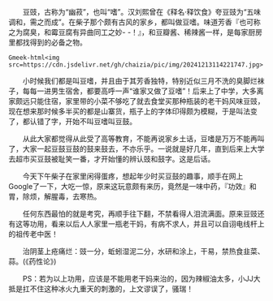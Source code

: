 &emsp;&emsp;豆豉，古称为“幽菽”，也叫“嗜”。汉刘熙曾在《释名·释饮食》夸豆豉为“五味调和，需之而成”。在柴子那个颇有古风的家乡，都叫做豆嗜。味道芳香『也可称之为腐臭，和霉豆腐有异曲同工之妙- -！』，和豆瓣酱、稀辣酱一样，是每家厨房里都找得到的必备之物。

`Gmeek-html<img src=https://cdn.jsdelivr.net/gh/chaizia/pic/img/20241213114221747.jpg>`

&emsp;&emsp;小时候我们都是叫豆嗜，并且由于其芳香独特，特别近似三月不洗的臭脚烂袜子，每每一进男生宿舍，都要高呼一声“谁家又做了豆嗜”！后来上了中学，大多离家颇远只能住宿，家里带的小菜不够吃了就去食堂买那种瓶装的老干妈风味豆豉，现在想来那时候多半买的都是山寨货，瓶子上的字体印得颇为模糊，于是叫法变了，都认错了字，开始不叫豆嗜叫豆鼓。

&emsp;&emsp;从此大家都觉得从此受了高等教育，不能再说家乡土话，豆嗜是万万不能再叫了，大家一起豆鼓豆鼓的鼓来鼓去，不亦乐乎。一说就是好几年，直到后来上大学去超市买豆鼓被耻笑一番，才开始懂的辨认豉和鼓字。这是后话。

&emsp;&emsp;今天下午柴子在家里闲得蛋疼，想起年少时买豆鼓的趣事，顺手在网上Google了一下，大吃一惊，原来这玩意颇有来历，竟然是一味中药，『功效』和胃，除烦，解腥毒，去寒热。

&emsp;&emsp;任何东西最怕的就是考究，再顺手往下翻，不禁看得人泪流满面。原来豆豉还有这等功用，看来以后人人家里一瓶老干妈，有病不求人，并且可以自诩电线杆上的祖传老中医！

&emsp;&emsp;治阴茎上疮痛烂：豉一分，蚯蚓湿泥二分，水研和涂上，干易，禁热食韭菜、蒜。(《药性论》)

&emsp;&emsp;PS：若为以上功用，应该是不能用老干妈来治的，因为辣椒油太多，小JJ大抵是扛不住这种冰火九重天的刺激的，上文谬误了，骚瑞！

<!-- ##{"timestamp":1288581936}## -->